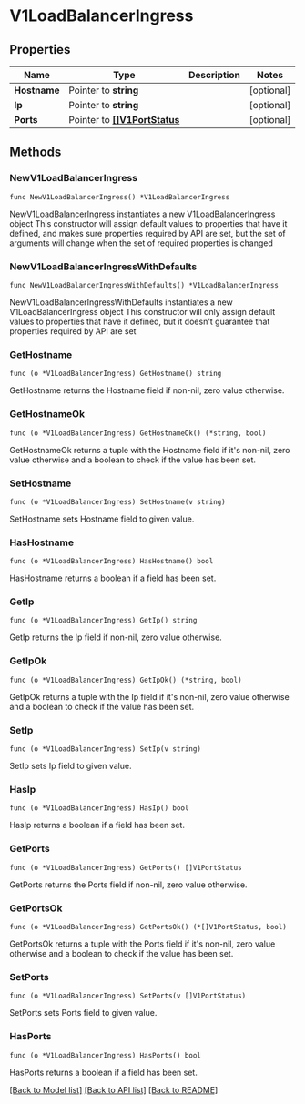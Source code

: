 # V1LoadBalancerIngress

## Properties

Name | Type | Description | Notes
------------ | ------------- | ------------- | -------------
**Hostname** | Pointer to **string** |  | [optional] 
**Ip** | Pointer to **string** |  | [optional] 
**Ports** | Pointer to [**[]V1PortStatus**](V1PortStatus.md) |  | [optional] 

## Methods

### NewV1LoadBalancerIngress

`func NewV1LoadBalancerIngress() *V1LoadBalancerIngress`

NewV1LoadBalancerIngress instantiates a new V1LoadBalancerIngress object
This constructor will assign default values to properties that have it defined,
and makes sure properties required by API are set, but the set of arguments
will change when the set of required properties is changed

### NewV1LoadBalancerIngressWithDefaults

`func NewV1LoadBalancerIngressWithDefaults() *V1LoadBalancerIngress`

NewV1LoadBalancerIngressWithDefaults instantiates a new V1LoadBalancerIngress object
This constructor will only assign default values to properties that have it defined,
but it doesn't guarantee that properties required by API are set

### GetHostname

`func (o *V1LoadBalancerIngress) GetHostname() string`

GetHostname returns the Hostname field if non-nil, zero value otherwise.

### GetHostnameOk

`func (o *V1LoadBalancerIngress) GetHostnameOk() (*string, bool)`

GetHostnameOk returns a tuple with the Hostname field if it's non-nil, zero value otherwise
and a boolean to check if the value has been set.

### SetHostname

`func (o *V1LoadBalancerIngress) SetHostname(v string)`

SetHostname sets Hostname field to given value.

### HasHostname

`func (o *V1LoadBalancerIngress) HasHostname() bool`

HasHostname returns a boolean if a field has been set.

### GetIp

`func (o *V1LoadBalancerIngress) GetIp() string`

GetIp returns the Ip field if non-nil, zero value otherwise.

### GetIpOk

`func (o *V1LoadBalancerIngress) GetIpOk() (*string, bool)`

GetIpOk returns a tuple with the Ip field if it's non-nil, zero value otherwise
and a boolean to check if the value has been set.

### SetIp

`func (o *V1LoadBalancerIngress) SetIp(v string)`

SetIp sets Ip field to given value.

### HasIp

`func (o *V1LoadBalancerIngress) HasIp() bool`

HasIp returns a boolean if a field has been set.

### GetPorts

`func (o *V1LoadBalancerIngress) GetPorts() []V1PortStatus`

GetPorts returns the Ports field if non-nil, zero value otherwise.

### GetPortsOk

`func (o *V1LoadBalancerIngress) GetPortsOk() (*[]V1PortStatus, bool)`

GetPortsOk returns a tuple with the Ports field if it's non-nil, zero value otherwise
and a boolean to check if the value has been set.

### SetPorts

`func (o *V1LoadBalancerIngress) SetPorts(v []V1PortStatus)`

SetPorts sets Ports field to given value.

### HasPorts

`func (o *V1LoadBalancerIngress) HasPorts() bool`

HasPorts returns a boolean if a field has been set.


[[Back to Model list]](../README.md#documentation-for-models) [[Back to API list]](../README.md#documentation-for-api-endpoints) [[Back to README]](../README.md)


